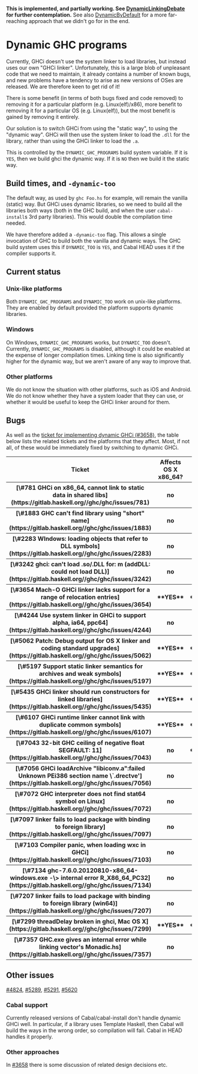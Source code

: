 **This is implemented, and partially working. See [DynamicLinkingDebate](dynamic-linking-debate) for further contemplation.** See also [DynamicByDefault](dynamic-by-default) for a more far-reaching approach that we didn't go for in the end.

# Dynamic GHC programs


Currently, GHCi doesn't use the system linker to load libraries, but instead uses our own "GHCi linker". Unfortunately, this is a large blob of unpleasant code that we need to maintain, it already contains a number of known bugs, and new problems have a tendency to arise as new versions of OSes are released. We are therefore keen to get rid of it!


There is some benefit (in terms of both bugs fixed and code removed) to removing it for a particular platform (e.g. Linux(elf)/x86), more benefit to removing it for a particular OS (e.g. Linux(elf)), but the most benefit is gained by removing it entirely.


Our solution is to switch GHCi from using the "static way", to using the "dynamic way". GHCi will then use the system linker to load the `.dll` for the library, rather than using the GHCi linker to load the `.a`.


This is controlled by the `DYNAMIC_GHC_PROGRAMS` build system variable. If it is `YES`, then we build ghci the dynamic way. If it is `NO` then we build it the static way.

## Build times, and `-dynamic-too`


The default way, as used by `ghc Foo.hs` for example, will remain the vanilla (static) way. But GHCi uses dynamic libraries, so we need to build all the libraries both ways (both in the GHC build, and when the user `cabal-install`s 3rd party libraries). This would double the compilation time needed.


We have therefore added a `-dynamic-too` flag. This allows a single invocation of GHC to build both the vanilla and dynamic ways. The GHC build system uses this if `DYNAMIC_TOO` is `YES`, and Cabal HEAD uses it if the compiler supports it.

## Current status

### Unix-like platforms


Both `DYNAMIC_GHC_PROGRAMS` and `DYNAMIC_TOO` work on unix-like platforms. They are enabled by default provided the platform supports dynamic libraries.

### Windows


On Windows, `DYNAMIC_GHC_PROGRAMS` works, but `DYNAMIC_TOO` doesn't. Currently, `DYNAMIC_GHC_PROGRAMS` is disabled, although it could be enabled at the expense of longer compilation times. Linking time is also significantly higher for the dynamic way, but we aren't aware of any way to improve that.

### Other platforms


We do not know the situation with other platforms, such as iOS and Android. We do not know whether they have a system loader that they can use, or whether it would be useful to keep the GHCi linker around for them.

## Bugs


As well as the [ticket for implementing dynamic GHCi (\#3658)](https://gitlab.haskell.org//ghc/ghc/issues/3658), the table below lists the related tickets and the platforms that they affect. Most, if not all, of these would be immediately fixed by switching to dynamic GHCi.

<table><tr><th>Ticket</th>
<th>Affects OS X x86_64?</th>
<th>Affects OS X x86?</th>
<th>Affects Linux x86_64?</th>
<th>Affects Linux x86?</th>
<th>Affects Windows x86_64?</th>
<th>Affects Windows x86?</th>
<th>Affects other platforms?
</th></tr>
<tr><th>[\#781 GHCi on x86_64, cannot link to static data in shared libs](https://gitlab.haskell.org//ghc/ghc/issues/781)</th>
<th>no</th>
<th>no</th>
<th>**YES**</th>
<th>no</th>
<th>no</th>
<th>no</th>
<th>no
</th></tr>
<tr><th>[\#1883 GHC can't find library using "short" name](https://gitlab.haskell.org//ghc/ghc/issues/1883)</th>
<th>no</th>
<th>no</th>
<th>no</th>
<th>no</th>
<th>**probably**</th>
<th>**YES**</th>
<th>no
</th></tr>
<tr><th>[\#2283 WIndows: loading objects that refer to DLL symbols](https://gitlab.haskell.org//ghc/ghc/issues/2283)</th>
<th>no</th>
<th>no</th>
<th>no</th>
<th>no</th>
<th>**probably**</th>
<th>**YES**</th>
<th>no
</th></tr>
<tr><th>[\#3242 ghci: can't load .so/.DLL for: m (addDLL: could not load DLL)](https://gitlab.haskell.org//ghc/ghc/issues/3242)</th>
<th>no</th>
<th>no</th>
<th>no</th>
<th>no</th>
<th>**probably**</th>
<th>**YES**</th>
<th>no
</th></tr>
<tr><th>[\#3654 Mach-O GHCi linker lacks support for a range of relocation entries](https://gitlab.haskell.org//ghc/ghc/issues/3654)</th>
<th>**YES**</th>
<th>**YES**</th>
<th>no</th>
<th>no</th>
<th>no</th>
<th>no</th>
<th>no
</th></tr>
<tr><th>[\#4244 Use system linker in GHCi to support alpha, ia64, ppc64](https://gitlab.haskell.org//ghc/ghc/issues/4244)</th>
<th>no</th>
<th>no</th>
<th>no</th>
<th>no</th>
<th>no</th>
<th>no</th>
<th>**YES**</th></tr>
<tr><th>[\#5062 Patch: Debug output for OS X linker and coding standard upgrades](https://gitlab.haskell.org//ghc/ghc/issues/5062)</th>
<th>**YES**</th>
<th>**YES**</th>
<th>no</th>
<th>no</th>
<th>no</th>
<th>no</th>
<th>no
</th></tr>
<tr><th>[\#5197 Support static linker semantics for archives and weak symbols](https://gitlab.haskell.org//ghc/ghc/issues/5197)</th>
<th>**YES**</th>
<th>**YES**</th>
<th>**YES**</th>
<th>**YES**</th>
<th>**YES**</th>
<th>**YES**</th>
<th>**YES**</th></tr>
<tr><th>[\#5435 GHCi linker should run constructors for linked libraries](https://gitlab.haskell.org//ghc/ghc/issues/5435)</th>
<th>**YES**</th>
<th>**YES**</th>
<th>**YES**</th>
<th>**YES**</th>
<th>**YES**</th>
<th>**YES**</th>
<th>**YES**</th></tr>
<tr><th>[\#6107 GHCi runtime linker cannot link with duplicate common symbols](https://gitlab.haskell.org//ghc/ghc/issues/6107)</th>
<th>**YES**</th>
<th>**YES**</th>
<th>**YES**</th>
<th>**YES**</th>
<th>**YES**</th>
<th>**YES**</th>
<th>**YES**</th></tr>
<tr><th>[\#7043 32-bit GHC ceiling of negative float SEGFAULT: 11](https://gitlab.haskell.org//ghc/ghc/issues/7043)</th>
<th>no</th>
<th>**YES**</th>
<th>no</th>
<th>no</th>
<th>no</th>
<th>no</th>
<th>no
</th></tr>
<tr><th>[\#7056 GHCi loadArchive "libiconv.a":failed Unknown PEi386 section name \`.drectve'](https://gitlab.haskell.org//ghc/ghc/issues/7056)</th>
<th>no</th>
<th>no</th>
<th>no</th>
<th>no</th>
<th>**probably**</th>
<th>**YES**</th>
<th>no
</th></tr>
<tr><th>[\#7072 GHC interpreter does not find stat64 symbol on Linux](https://gitlab.haskell.org//ghc/ghc/issues/7072)</th>
<th>no</th>
<th>no</th>
<th>**YES**</th>
<th>no</th>
<th>no</th>
<th>no</th>
<th>no
</th></tr>
<tr><th>[\#7097 linker fails to load package with binding to foreign library](https://gitlab.haskell.org//ghc/ghc/issues/7097)</th>
<th>no</th>
<th>no</th>
<th>no</th>
<th>no</th>
<th>**probably**</th>
<th>**YES**</th>
<th>no
</th></tr>
<tr><th>[\#7103 Compiler panic, when loading wxc in GHCi](https://gitlab.haskell.org//ghc/ghc/issues/7103)</th>
<th>no</th>
<th>no</th>
<th>no</th>
<th>no</th>
<th>**probably**</th>
<th>**YES**</th>
<th>no
</th></tr>
<tr><th>[\#7134 ghc-7.6.0.20120810-x86_64-windows.exe -\> internal error R_X86_64_PC32](https://gitlab.haskell.org//ghc/ghc/issues/7134)</th>
<th>no</th>
<th>no</th>
<th>no</th>
<th>no</th>
<th>**YES**</th>
<th>no</th>
<th>no
</th></tr>
<tr><th>[\#7207 linker fails to load package with binding to foreign library (win64)](https://gitlab.haskell.org//ghc/ghc/issues/7207)</th>
<th>no</th>
<th>no</th>
<th>no</th>
<th>no</th>
<th>**YES**</th>
<th>no</th>
<th>no
</th></tr>
<tr><th>[\#7299 threadDelay broken in ghci, Mac OS X](https://gitlab.haskell.org//ghc/ghc/issues/7299)</th>
<th>**YES**</th>
<th>**YES**</th>
<th>no</th>
<th>no</th>
<th>no</th>
<th>no</th>
<th>no
</th></tr>
<tr><th>[\#7357 GHC.exe gives an internal error while linking vector's Monadic.hs](https://gitlab.haskell.org//ghc/ghc/issues/7357)</th>
<th>no</th>
<th>no</th>
<th>no</th>
<th>no</th>
<th>**YES**</th>
<th>no</th>
<th>no
</th></tr></table>

## Other issues

[\#4824](https://gitlab.haskell.org//ghc/ghc/issues/4824), [\#5289](https://gitlab.haskell.org//ghc/ghc/issues/5289), [\#5291](https://gitlab.haskell.org//ghc/ghc/issues/5291), [\#5620](https://gitlab.haskell.org//ghc/ghc/issues/5620)

### Cabal support


Currently released versions of Cabal/cabal-install don't handle dynamic GHCi well. In particular, if a library uses Template Haskell, then Cabal will build the ways in the wrong order, so compilation will fail. Cabal in HEAD handles it properly.

### Other approaches


In [\#3658](https://gitlab.haskell.org//ghc/ghc/issues/3658) there is some discussion of related design decisions etc.
